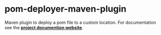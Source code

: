 # pom-deployer-maven-plugin

Maven plugin to deploy a pom file to a custom location. For documentation see the
**[project documention website](https://rnc.github.io/pom-deployer-maven-plugin/usage.html)**.
